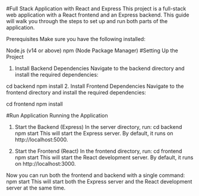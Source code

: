 #Full Stack Application with React and Express
This project is a full-stack web application with a React frontend and an Express backend. This guide will walk you through the steps to set up and run both parts of the application.

Prerequisites
Make sure you have the following installed:

Node.js (v14 or above)
npm (Node Package Manager)
#Setting Up the Project
1. Install Backend Dependencies
Navigate to the backend directory and install the required dependencies:

cd backend
npm install
2. Install Frontend Dependencies
Navigate to the frontend directory and install the required dependencies:

cd frontend
npm install

#Run Application
Running the Application
1. Start the Backend (Express)
In the server directory, run:
cd backend
npm start
This will start the Express server. By default, it runs on http://localhost:5000.

2. Start the Frontend (React)
In the frontend directory, run:
cd frontend
npm start
This will start the React development server. By default, it runs on http://localhost:3000.

Now you can run both the frontend and backend with a single command:
npm start
This will start both the Express server and the React development server at the same time.
